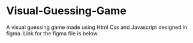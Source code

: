 # Visual-Guessing-Game
A visual guessing game made using Html Css and Javascript designed in figma. Link for the figma file is below
